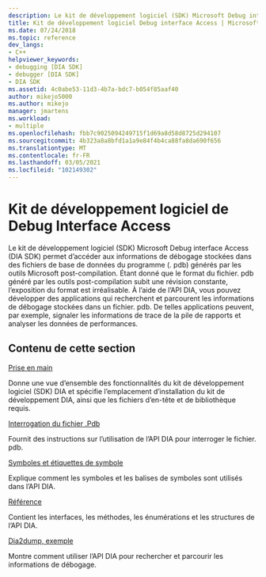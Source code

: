```yaml
---
description: Le kit de développement logiciel (SDK) Microsoft Debug interface Access (DIA SDK) permet d’accéder aux informations de débogage stockées dans des fichiers de base de données du programme (. pdb) générés par les outils Microsoft post-compilation.
title: Kit de développement logiciel Debug interface Access | Microsoft Docs
ms.date: 07/24/2018
ms.topic: reference
dev_langs:
- C++
helpviewer_keywords:
- debugging [DIA SDK]
- debugger [DIA SDK]
- DIA SDK
ms.assetid: 4c0abe53-11d3-4b7a-bdc7-b054f85aaf40
author: mikejo5000
ms.author: mikejo
manager: jmartens
ms.workload:
- multiple
ms.openlocfilehash: fbb7c9025094249715f1d69a8d58d8725d294107
ms.sourcegitcommit: 4b323a8a8bfd1a1a9e84f4b4ca88fa8da690f656
ms.translationtype: MT
ms.contentlocale: fr-FR
ms.lasthandoff: 03/05/2021
ms.locfileid: "102149302"
---
```

# <a name="debug-interface-access-sdk"></a>Kit de développement logiciel de Debug Interface Access

Le kit de développement logiciel (SDK) Microsoft Debug interface Access (DIA SDK) permet d’accéder aux informations de débogage stockées dans des fichiers de base de données du programme (. pdb) générés par les outils Microsoft post-compilation. Étant donné que le format du fichier. pdb généré par les outils post-compilation subit une révision constante, l’exposition du format est irréalisable. À l’aide de l’API DIA, vous pouvez développer des applications qui recherchent et parcourent les informations de débogage stockées dans un fichier. pdb. De telles applications peuvent, par exemple, signaler les informations de trace de la pile de rapports et analyser les données de performances.

## <a name="in-this-section"></a>Contenu de cette section

[Prise en main](../../debugger/debug-interface-access/getting-started-debug-interface-access-sdk.md)

Donne une vue d’ensemble des fonctionnalités du kit de développement logiciel (SDK) DIA et spécifie l’emplacement d’installation du kit de développement DIA, ainsi que les fichiers d’en-tête et de bibliothèque requis.

[Interrogation du fichier .Pdb](../../debugger/debug-interface-access/querying-the-dot-pdb-file.md)

Fournit des instructions sur l’utilisation de l’API DIA pour interroger le fichier. pdb.

[Symboles et étiquettes de symbole](../../debugger/debug-interface-access/symbols-and-symbol-tags.md)

Explique comment les symboles et les balises de symboles sont utilisés dans l’API DIA.

[Référence](../../debugger/debug-interface-access/debug-interface-access-sdk-reference.md)

Contient les interfaces, les méthodes, les énumérations et les structures de l’API DIA.

[Dia2dump, exemple](../../debugger/debug-interface-access/dia2dump-sample.md)

Montre comment utiliser l’API DIA pour rechercher et parcourir les informations de débogage.
